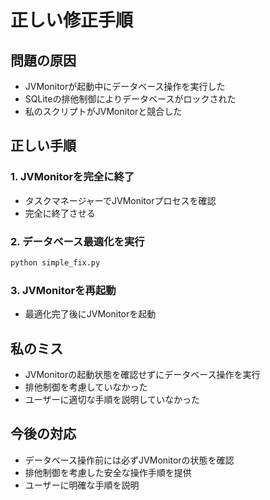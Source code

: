 # 正しい修正手順

## 問題の原因
- JVMonitorが起動中にデータベース操作を実行した
- SQLiteの排他制御によりデータベースがロックされた
- 私のスクリプトがJVMonitorと競合した

## 正しい手順

### 1. JVMonitorを完全に終了
- タスクマネージャーでJVMonitorプロセスを確認
- 完全に終了させる

### 2. データベース最適化を実行
```bash
python simple_fix.py
```

### 3. JVMonitorを再起動
- 最適化完了後にJVMonitorを起動

## 私のミス
- JVMonitorの起動状態を確認せずにデータベース操作を実行
- 排他制御を考慮していなかった
- ユーザーに適切な手順を説明していなかった

## 今後の対応
- データベース操作前には必ずJVMonitorの状態を確認
- 排他制御を考慮した安全な操作手順を提供
- ユーザーに明確な手順を説明








